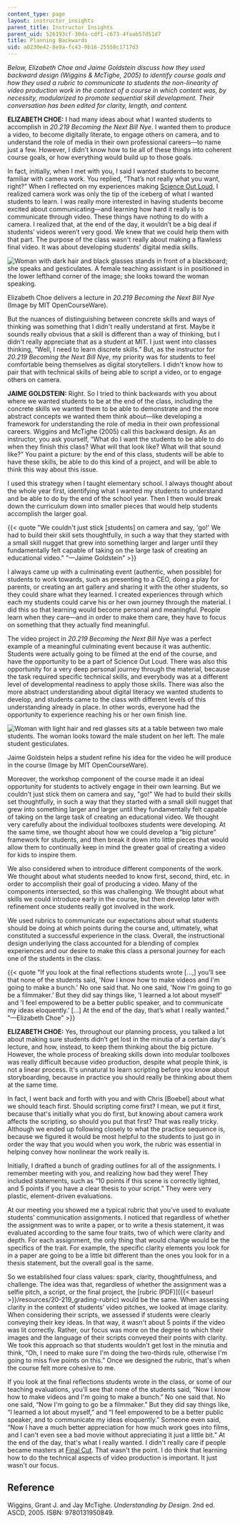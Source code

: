 ```yaml
---
content_type: page
layout: instructor_insights
parent_title: Instructor Insights
parent_uid: 526193cf-30da-cdf1-c673-4faab57d51d7
title: Planning Backwards
uid: a0230e42-8e9a-fc43-9b16-25558c1717d3
---
```


_Below, Elizabeth Choe and Jaime Goldstein discuss how they used backward design (Wiggins & McTighe, 2005) to identify course goals and how they used a rubric to communicate to students the non-linearity of video production work in the context of a course in which content was, by necessity, modularized to promote sequential skill development. Their conversation has been edited for clarity, length, and content._

**ELIZABETH CHOE:** I had many ideas about what I wanted students to accomplish in _20.219 Becoming the Next Bill Nye_. I wanted them to produce a video, to become digitally literate, to engage others on camera, and to understand the role of media in their own professional careers—to name just a few. However, I didn't know how to tie all of these things into coherent course goals, or how everything would build up to those goals.

In fact, initially, when I met with you, I said I wanted students to become familiar with camera work. You replied, “That’s not really what you want, right?” When I reflected on my experiences making [Science Out Loud](http://k12videos.mit.edu/science-out-loud/), I realized camera work was only the tip of the iceberg of what I wanted students to learn. I was really more interested in having students become excited about communicating—and learning how hard it really is to communicate through video. These things have nothing to do with a camera. I realized that, at the end of the day, it wouldn’t be a big deal if students’ videos weren’t very good. We knew that we could help them with that part. The purpose of the class wasn't really about making a flawless final video. It was about developing students’ digital media skills.

![Woman with dark hair and black glasses stands in front of a blackboard; she speaks and gesticulates. A female teaching assistant is in positioned in the lower lefthand corner of the image; she looks toward the woman speaking.](/courses/biological-engineering/20-219-becoming-the-next-bill-nye-writing-and-hosting-the-educational-show-january-iap-2015/instructor-insights/planning-backwards/eliz-lec.jpg)  

Elizabeth Choe delivers a lecture in _20.219 Becoming the Next Bill Nye_ (Image by MIT OpenCourseWare).

But the nuances of distinguishing between concrete skills and ways of thinking was something that I didn't really understand at first. Maybe it sounds really obvious that a skill is different than a way of thinking, but I didn't really appreciate that as a student at MIT. I just went into classes thinking, “Well, I need to learn discrete skills.” But, as the instructor for _20.219 Becoming the Next Bill Nye_, my priority was for students to feel comfortable being themselves as digital storytellers. I didn't know how to pair that with technical skills of being able to script a video, or to engage others on camera.

**JAIME GOLDSTEIN:** Right. So I tried to think backwards with you about where we wanted students to be at the end of the class, including the concrete skills we wanted them to be able to demonstrate and the more abstract concepts we wanted them think about—like developing a framework for understanding the role of media in their own professional careers. Wiggins and McTighe (2005) call this backward design. As an instructor, you ask yourself, “What do I want the students to be able to do when they finish this class? What will that look like? What will that sound like?” You paint a picture: by the end of this class, students will be able to have these skills, be able to do this kind of a project, and will be able to think this way about this issue.

I used this strategy when I taught elementary school. I always thought about the whole year first, identifying what I wanted my students to understand and be able to do by the end of the school year. Then I then would break down the curriculum down into smaller pieces that would help students accomplish the larger goal.

{{< quote "We couldn't just stick [students] on camera and say, 'go!' We had to build their skill sets thoughtfully, in such a way that they started with a small skill nugget that grew into something larger and larger until they fundamentally felt capable of taking on the large task of creating an educational video." "—Jaime Goldstein" >}}

I always came up with a culminating event (authentic, when possible) for students to work towards, such as presenting to a CEO, doing a play for parents, or creating an art gallery and sharing it with the other students, so they could share what they learned. I created experiences through which each my students could carve his or her own journey through the material. I did this so that learning would become personal and meaningful. People learn when they care—and in order to make them care, they have to focus on something that they actually find meaningful.

The video project in _20.219 Becoming the Next Bill Nye_ was a perfect example of a meaningful culminating event because it was authentic. Students were actually going to be filmed at the end of the course, and have the opportunity to be a part of Science Out Loud. There was also this opportunity for a very deep personal journey through the material, because the task required specific technical skills, and everybody was at a different level of developmental readiness to apply those skills. There was also the more abstract understanding about digital literacy we wanted students to develop, and students came to the class with different levels of this understanding already in place. In other words, everyone had the opportunity to experience reaching his or her own finish line.

![Woman with light hair and red glasses sits at a table between two male students. The woman looks toward the male student on her left. The male student gesticulates.](/courses/biological-engineering/20-219-becoming-the-next-bill-nye-writing-and-hosting-the-educational-show-january-iap-2015/instructor-insights/planning-backwards/jaime-student.jpg)  

Jaime Goldstein helps a student refine his idea for the video he will produce in the course (Image by MIT OpenCourseWare).

Moreover, the workshop component of the course made it an ideal opportunity for students to actively engage in their own learning. But we couldn't just stick them on camera and say, "go!" We had to build their skills set thoughtfully, in such a way that they started with a small skill nugget that grew into something larger and larger until they fundamentally felt capable of taking on the large task of creating an educational video. We thought very carefully about the individual toolboxes students were developing. At the same time, we thought about how we could develop a “big picture” framework for students, and then break it down into little pieces that would allow them to continually keep in mind the greater goal of creating a video for kids to inspire them.

We also considered when to introduce different components of the work. We thought about what students needed to know first, second, third, etc. in order to accomplish their goal of producing a video. Many of the components intersected, so this was challenging. We thought about what skills we could introduce early in the course, but then develop later with refinement once students really got involved in the work.

We used rubrics to communicate our expectations about what students should be doing at which points during the course and, ultimately, what constituted a successful experience in the class. Overall, the instructional design underlying the class accounted for a blending of complex experiences and our desire to make this class a personal journey for each one of the students in the class.

{{< quote "If you look at the final reflections students wrote […,] you’ll see that none of the students said, 'Now I know how to make videos and I'm going to make a bunch.' No one said that. No one said, 'Now I'm going to go be a filmmaker.' But they did say things like, 'I learned a lot about myself' and 'I feel empowered to be a better public speaker, and to communicate my ideas eloquently.’ […] At the end of the day, that’s what I really wanted." "—Elizabeth Choe" >}}

**ELIZABETH CHOE:** Yes, throughout our planning process, you talked a lot about making sure students didn’t get lost in the minutia of a certain day's lecture, and how, instead, to keep them thinking about the big picture. However, the whole process of breaking skills down into modular toolboxes was really difficult because video production, despite what people think, is not a linear process. It's unnatural to learn scripting before you know about storyboarding, because in practice you should really be thinking about them at the same time.

In fact, I went back and forth with you and with Chris \[Boebel\] about what we should teach first. Should scripting come first? I mean, we put it first, because that's initially what you do first, but knowing about camera work affects the scripting, so should you put that first? That was really tricky. Although we ended up following closely to what the practice sequence is, because we figured it would be most helpful to the students to just go in order the way that you would when you work, the rubric was essential in helping convey how nonlinear the work really is.

Initially, I drafted a bunch of grading outlines for all of the assignments. I remember meeting with you, and realizing how bad they were! They included statements, such as “10 points if this scene is correctly lighted, and 5 points if you have a clear thesis to your script.” They were very plastic, element-driven evaluations.

At our meeting you showed me a typical rubric that you’ve used to evaluate students’ communication assignments. I noticed that regardless of whether the assignment was to write a paper, or to write a thesis statement, it was evaluated according to the same four traits, two of which were clarity and depth. For each assignment, the only thing that would change would be the specifics of the trait. For example, the specific clarity elements you look for in a paper are going to be a little bit different than the ones you look for in a thesis statement, but the overall goal is the same.

So we established four class values: spark, clarity, thoughtfulness, and challenge. The idea was that, regardless of whether the assignment was a selfie pitch, a script, or the final project, the [rubric (PDF)]({{< baseurl >}}/resources/20-219_grading-rubric) would be the same. When assessing clarity in the context of students’ video pitches, we looked at image clarity. When considering their scripts, we assessed if students were clearly conveying their key ideas. In that way, it wasn't about 5 points if the video was lit correctly. Rather, our focus was more on the degree to which their images and the language of their scripts conveyed their points with clarity. We took this approach so that students wouldn’t get lost in the minutia and think, “Oh, I need to make sure I'm doing the two-thirds rule, otherwise I'm going to miss five points on this.” Once we designed the rubric, that's when the course felt more cohesive to me.

If you look at the final reflections students wrote in the class, or some of our teaching evaluations, you’ll see that none of the students said, “Now I know how to make videos and I'm going to make a bunch.” No one said that. No one said, “Now I'm going to go be a filmmaker.” But they did say things like, “I learned a lot about myself,” and “I feel empowered to be a better public speaker, and to communicate my ideas eloquently.” Someone even said, “Now I have a much better appreciation for how much work goes into films, and I can't even see a bad movie without appreciating it just a little bit.” At the end of the day, that's what I really wanted. I didn't really care if people became masters at [Final Cut](http://www.apple.com/final-cut-pro/). That wasn't the point. I do think that learning how to do the technical aspects of video production is important. It just wasn't our focus.

Reference
---------

Wiggins, Grant J. and Jay McTighe. _Understanding by Design_. 2nd ed. ASCD, 2005. ISBN: 9780131950849.